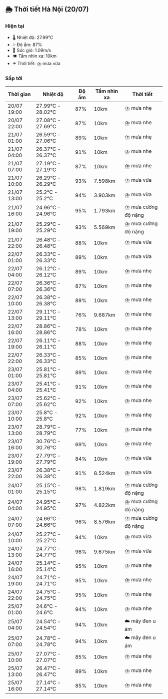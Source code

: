## 🌦️ Thời tiết Hà Nội (20/07)

### Hiện tại

- 🌡️ Nhiệt độ: 27.99℃
- 💦 Độ ẩm: 87%
- 💨 Sức gió: 1.09m/s
- 👁️ Tầm nhìn xa: 10km
- ☂️ Thời tiết: ⛈️ mưa vừa

### Sắp tới

| Thời gian | Nhiệt độ | Độ ẩm | Tầm nhìn xa | Thời tiết |
| --- | --- | --- | --- | --- |
| 20/07 19:00 | 27.99℃ - 28.02℃ | 87% | 10km | ⛈️ mưa nhẹ |
| 20/07 22:00 | 27.08℃ - 27.69℃ | 87% | 10km | ⛈️ mưa nhẹ |
| 21/07 01:00 | 26.59℃ - 27.06℃ | 89% | 10km | ⛈️ mưa nhẹ |
| 21/07 04:00 | 26.37℃ - 26.37℃ | 91% | 10km | ⛈️ mưa nhẹ |
| 21/07 07:00 | 27.19℃ - 27.19℃ | 87% | 10km | ⛈️ mưa nhẹ |
| 21/07 10:00 | 26.29℃ - 26.29℃ | 93% | 7.598km | ⛈️ mưa vừa |
| 21/07 13:00 | 25.2℃ - 25.2℃ | 94% | 3.903km | ⛈️ mưa vừa |
| 21/07 16:00 | 24.96℃ - 24.96℃ | 95% | 1.793km | ⛈️ mưa cường độ nặng |
| 21/07 19:00 | 25.29℃ - 25.29℃ | 93% | 5.569km | ⛈️ mưa cường độ nặng |
| 21/07 22:00 | 26.48℃ - 26.48℃ | 88% | 10km | ⛈️ mưa vừa |
| 22/07 01:00 | 26.33℃ - 26.33℃ | 89% | 10km | ⛈️ mưa vừa |
| 22/07 04:00 | 26.12℃ - 26.12℃ | 89% | 10km | ⛈️ mưa nhẹ |
| 22/07 07:00 | 26.36℃ - 26.36℃ | 87% | 10km | ⛈️ mưa nhẹ |
| 22/07 10:00 | 26.38℃ - 26.38℃ | 89% | 10km | ⛈️ mưa nhẹ |
| 22/07 13:00 | 29.11℃ - 29.11℃ | 76% | 9.687km | ⛈️ mưa nhẹ |
| 22/07 16:00 | 28.86℃ - 28.86℃ | 78% | 10km | ⛈️ mưa nhẹ |
| 22/07 19:00 | 26.11℃ - 26.11℃ | 88% | 10km | ⛈️ mưa nhẹ |
| 22/07 22:00 | 26.33℃ - 26.33℃ | 85% | 10km | ⛈️ mưa nhẹ |
| 23/07 01:00 | 25.81℃ - 25.81℃ | 89% | 10km | ⛈️ mưa nhẹ |
| 23/07 04:00 | 25.41℃ - 25.41℃ | 91% | 10km | ⛈️ mưa nhẹ |
| 23/07 07:00 | 25.62℃ - 25.62℃ | 92% | 10km | ⛈️ mưa nhẹ |
| 23/07 10:00 | 25.8℃ - 25.8℃ | 92% | 10km | ⛈️ mưa nhẹ |
| 23/07 13:00 | 28.79℃ - 28.79℃ | 77% | 10km | ⛈️ mưa nhẹ |
| 23/07 16:00 | 30.76℃ - 30.76℃ | 69% | 10km | ⛈️ mưa nhẹ |
| 23/07 19:00 | 27.79℃ - 27.79℃ | 84% | 10km | ⛈️ mưa vừa |
| 23/07 22:00 | 26.38℃ - 26.38℃ | 91% | 8.524km | ⛈️ mưa vừa |
| 24/07 01:00 | 25.15℃ - 25.15℃ | 98% | 1.819km | ⛈️ mưa cường độ nặng |
| 24/07 04:00 | 24.95℃ - 24.95℃ | 97% | 4.822km | ⛈️ mưa cường độ nặng |
| 24/07 07:00 | 24.66℃ - 24.66℃ | 96% | 8.576km | ⛈️ mưa cường độ nặng |
| 24/07 10:00 | 25.27℃ - 25.27℃ | 94% | 10km | ⛈️ mưa vừa |
| 24/07 13:00 | 24.77℃ - 24.77℃ | 96% | 9.675km | ⛈️ mưa vừa |
| 24/07 16:00 | 25.14℃ - 25.14℃ | 95% | 10km | ⛈️ mưa nhẹ |
| 24/07 19:00 | 24.71℃ - 24.71℃ | 95% | 10km | ⛈️ mưa nhẹ |
| 24/07 22:00 | 24.75℃ - 24.75℃ | 95% | 10km | ⛈️ mưa nhẹ |
| 25/07 01:00 | 24.6℃ - 24.6℃ | 94% | 10km | ⛈️ mưa nhẹ |
| 25/07 04:00 | 24.54℃ - 24.54℃ | 94% | 10km | ☁️ mây đen u ám |
| 25/07 07:00 | 24.78℃ - 24.78℃ | 94% | 10km | ☁️ mây đen u ám |
| 25/07 10:00 | 27.07℃ - 27.07℃ | 85% | 10km | ⛈️ mưa nhẹ |
| 25/07 13:00 | 26.47℃ - 26.47℃ | 89% | 10km | ⛈️ mưa nhẹ |
| 25/07 16:00 | 27.14℃ - 27.14℃ | 85% | 10km | ⛈️ mưa nhẹ |
